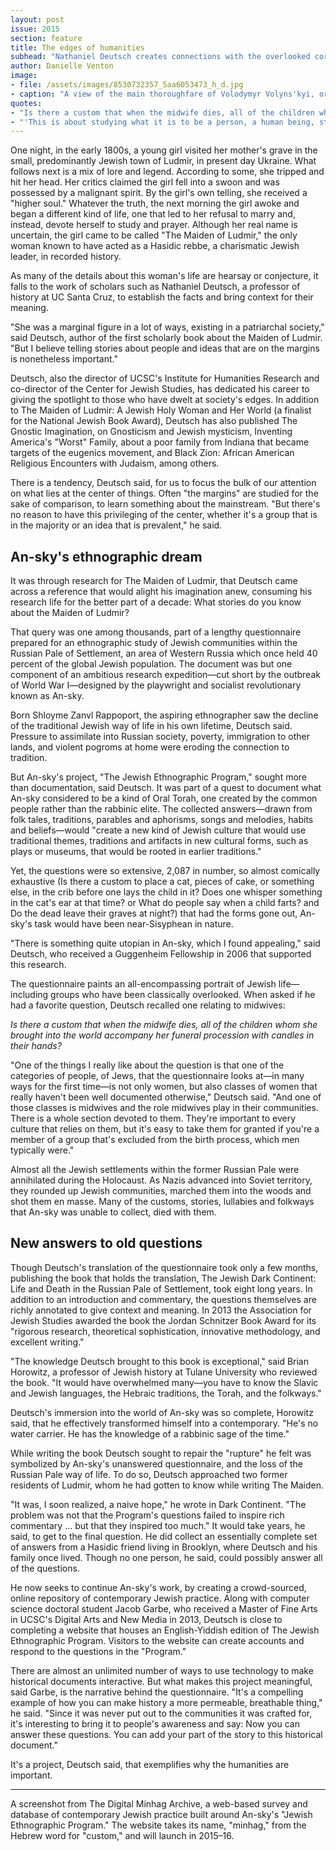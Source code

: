 ```yaml
---
layout: post
issue: 2015
section: feature
title: The edges of humanities
subhead: "Nathaniel Deutsch creates connections with the overlooked corners of history"
author: Danielle Venton
image:
- file: /assets/images/8530732357_5aa6053473_h_d.jpg
- caption: "A view of the main thoroughfare of Volodymyr Volyns'kyi, or Ludmir. This predominantly Jewish community was home to the only woman known to have acted as a Hasidic rebbe, a charismatic Jewish leader."
quotes:
- "Is there a custom that when the midwife dies, all of the children whom she brought into the world accompany her funeral procession with candles in their hands?"
- "'This is about studying what it is to be a person, a human being, studying our relationship to ideas,' he said. 'Literature, identity, language—these are fundamental things.'"
---
```


One night, in the early 1800s, a young girl visited her mother's grave in the small, predominantly Jewish town of Ludmir, in present day Ukraine. What follows next is a mix of lore and legend. According to some, she tripped and hit her head. Her critics claimed the girl fell into a swoon and was possessed by a malignant spirit. By the girl's own telling, she received a "higher soul." Whatever the truth, the next morning the girl awoke and began a different kind of life, one that led to her refusal to marry and, instead, devote herself to study and prayer. Although her real name is uncertain, the girl came to be called "The Maiden of Ludmir," the only woman known to have acted as a Hasidic rebbe, a charismatic Jewish leader, in recorded history.

As many of the details about this woman's life are hearsay or conjecture, it falls to the work of scholars such as Nathaniel Deutsch, a professor of history at UC Santa Cruz, to establish the facts and bring context for their meaning.

"She was a marginal figure in a lot of ways, existing in a patriarchal society," said Deutsch, author of the first scholarly book about the Maiden of Ludmir. "But I believe telling stories about people and ideas that are on the margins is nonetheless important." 

Deutsch, also the director of UCSC's Institute for Humanities Research and co-director of the Center for Jewish Studies, has dedicated his career to giving the spotlight to those who have dwelt at society's edges. In addition to The Maiden of Ludmir: A Jewish Holy Woman and Her World (a finalist for the National Jewish Book Award), Deutsch has also published The Gnostic Imagination, on Gnosticism and Jewish mysticism, Inventing America's "Worst" Family, about a poor family from Indiana that became targets of the eugenics movement, and Black Zion: African American Religious Encounters with Judaism, among others. 

There is a tendency, Deutsch said, for us to focus the bulk of our attention on what lies at the center of things. Often "the margins" are studied for the sake of comparison, to learn something about the mainstream. "But there's no reason to have this privileging of the center, whether it's a group that is in the majority or an idea that is prevalent," he said.

## An-sky's ethnographic dream

It was through research for The Maiden of Ludmir, that Deutsch came across a reference that would alight his imagination anew, consuming his research life for the better part of a decade: What stories do you know about the Maiden of Ludmir? 

That query was one among thousands, part of a lengthy questionnaire prepared for an ethnographic study of Jewish communities within the Russian Pale of Settlement, an area of Western Russia which once held 40 percent of the global Jewish population. The document was but one component of an ambitious research expedition&mdash;cut short by the outbreak of World War I&mdash;designed by the playwright and socialist revolutionary known as An-sky. 

Born Shloyme Zanvl Rappoport, the aspiring ethnographer saw the decline of the traditional Jewish way of life in his own lifetime, Deutsch said. Pressure to assimilate into Russian society, poverty, immigration to other lands, and violent pogroms at home were eroding the connection to tradition.

But An-sky's project, "The Jewish Ethnographic Program," sought more than documentation, said Deutsch. It was part of a quest to document what An-sky considered to be a kind of Oral Torah, one created by the common people rather than the rabbinic elite. The collected answers&mdash;drawn from folk tales, traditions, parables and aphorisms, songs and melodies, habits and beliefs&mdash;would "create a new kind of Jewish culture that would use traditional themes, traditions and artifacts in new cultural forms, such as plays or museums, that would be rooted in earlier traditions." 

Yet, the questions were so extensive, 2,087 in number, so almost comically exhaustive (Is there a custom to place a cat, pieces of cake, or something else, in the crib before one lays the child in it? Does one whisper something in the cat's ear at that time? or What do people say when a child farts? and Do the dead leave their graves at night?) that had the forms gone out, An-sky's task would have been near-Sisyphean in nature. 

"There is something quite utopian in An-sky, which I found appealing," said Deutsch, who received a Guggenheim Fellowship in 2006 that supported this research. 

The questionnaire paints an all-encompassing portrait of Jewish life&mdash;including groups who have been classically overlooked. When asked if he had a favorite question, Deutsch recalled one relating to midwives:

_Is there a custom that when the midwife dies, all of the children whom she brought into the world accompany her funeral procession with candles in their hands?_

"One of the things I really like about the question is that one of the categories of people, of Jews, that the questionnaire looks at&mdash;in many ways for the first time&mdash;is not only women, but also classes of women that really haven't been well documented otherwise," Deutsch said. "And one of those classes is midwives and the role midwives play in their communities. There is a whole section devoted to them. They're important to every culture that relies on them, but it's easy to take them for granted if you're a member of a group that's excluded from the birth process, which men typically were." 

Almost all the Jewish settlements within the former Russian Pale were annihilated during the Holocaust. As Nazis advanced into Soviet territory, they rounded up Jewish communities, marched them into the woods and shot them en masse. Many of the customs, stories, lullabies and folkways that An-sky was unable to collect, died with them. 

## New answers to old questions

Though Deutsch's translation of the questionnaire took only a few months, publishing the book that holds the translation, The Jewish Dark Continent: Life and Death in the Russian Pale of Settlement, took eight long years. In addition to an introduction and commentary, the questions themselves are richly annotated to give context and meaning. In 2013 the Association for Jewish Studies awarded the book the Jordan Schnitzer Book Award for its "rigorous research, theoretical sophistication, innovative methodology, and excellent writing." 

"The knowledge Deutsch brought to this book is exceptional," said Brian Horowitz, a professor of Jewish history at Tulane University who reviewed the book. "It would have overwhelmed many&mdash;you have to know the Slavic and Jewish languages, the Hebraic traditions, the Torah, and the folkways." 

Deutsch's immersion into the world of An-sky was so complete, Horowitz said, that he effectively transformed himself into a contemporary. "He's no water carrier. He has the knowledge of a rabbinic sage of the time." 

While writing the book Deutsch sought to repair the "rupture" he felt was symbolized by An-sky's unanswered questionnaire, and the loss of the Russian Pale way of life. To do so, Deutsch approached two former residents of Ludmir, whom he had gotten to know while writing The Maiden. 

"It was, I soon realized, a naive hope," he wrote in Dark Continent. "The problem was not that the Program's questions failed to inspire rich commentary ... but that they inspired too much." It would take years, he said, to get to the final question. He did collect an essentially complete set of answers from a Hasidic friend living in Brooklyn, where Deutsch and his family once lived. Though no one person, he said, could possibly answer all of the questions. 

He now seeks to continue An-sky's work, by creating a crowd-sourced, online repository of contemporary Jewish practice. Along with computer science doctoral student Jacob Garbe, who received a Master of Fine Arts in UCSC's Digital Arts and New Media in 2013, Deutsch is close to completing a website that houses an English-Yiddish edition of The Jewish Ethnographic Program. Visitors to the website can create accounts and respond to the questions in the "Program."

There are almost an unlimited number of ways to use technology to make historical documents interactive. But what makes this project meaningful, said Garbe, is the narrative behind the questionnaire. "It's a compelling example of how you can make history a more permeable, breathable thing," he said. "Since it was never put out to the communities it was crafted for, it's interesting to bring it to people's awareness and say: Now you can answer these questions. You can add your part of the story to this historical document."

It's a project, Deutsch said, that exemplifies why the humanities are important. 
 
****

A screenshot from The Digital Minhag Archive, a web-based survey and database of contemporary Jewish practice built around An-sky's "Jewish Ethnographic Program." The website takes its name, "minhag," from the Hebrew word for "custom," and will launch in 2015–16.